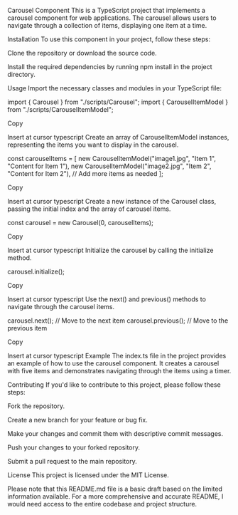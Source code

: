 Carousel Component
This is a TypeScript project that implements a carousel component for web applications. The carousel allows users to navigate through a collection of items, displaying one item at a time.

Installation
To use this component in your project, follow these steps:

Clone the repository or download the source code.

Install the required dependencies by running 
npm install
 in the project directory.

Usage
Import the necessary classes and modules in your TypeScript file:

import { Carousel } from "./scripts/Carousel";
import { CarouselItemModel } from "./scripts/CarouselItemModel";

Copy

Insert at cursor
typescript
Create an array of 
CarouselItemModel
 instances, representing the items you want to display in the carousel.

const carouselItems = [
  new CarouselItemModel("image1.jpg", "Item 1", "Content for Item 1"),
  new CarouselItemModel("image2.jpg", "Item 2", "Content for Item 2"),
  // Add more items as needed
];

Copy

Insert at cursor
typescript
Create a new instance of the 
Carousel
 class, passing the initial index and the array of carousel items.

const carousel = new Carousel(0, carouselItems);

Copy

Insert at cursor
typescript
Initialize the carousel by calling the 
initialize
 method.

carousel.initialize();

Copy

Insert at cursor
typescript
Use the 
next()
 and 
previous()
 methods to navigate through the carousel items.

carousel.next(); // Move to the next item
carousel.previous(); // Move to the previous item

Copy

Insert at cursor
typescript
Example
The 
index.ts
 file in the project provides an example of how to use the carousel component. It creates a carousel with five items and demonstrates navigating through the items using a timer.

Contributing
If you'd like to contribute to this project, please follow these steps:

Fork the repository.

Create a new branch for your feature or bug fix.

Make your changes and commit them with descriptive commit messages.

Push your changes to your forked repository.

Submit a pull request to the main repository.

License
This project is licensed under the MIT License.

Please note that this README.md file is a basic draft based on the limited information available. For a more comprehensive and accurate README, I would need access to the entire codebase and project structure.